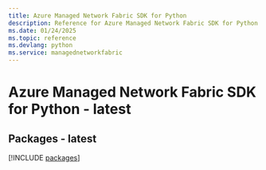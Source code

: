 ```yaml
---
title: Azure Managed Network Fabric SDK for Python
description: Reference for Azure Managed Network Fabric SDK for Python
ms.date: 01/24/2025
ms.topic: reference
ms.devlang: python
ms.service: managednetworkfabric
---
```

# Azure Managed Network Fabric SDK for Python - latest
## Packages - latest
[!INCLUDE [packages](managed-network-fabric-index.md)]